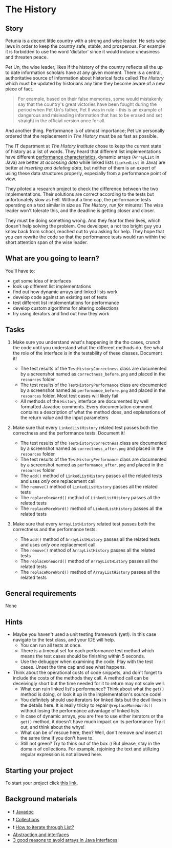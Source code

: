 # The History

## Story

Petunia is a decent little country with a strong and wise leader. He sets wise
laws in order to keep the country safe, stable, and prosperous. For example it
is forbidden to use the word 'dictator' since it would induce uneasiness and
threaten peace.

Pet Un, the wise leader, likes if the history of the country reflects all the
up to date information scholars have at any given moment. There is a central,
authoritative source of information about historical facts called _The History_
which must be updated by historians any time they become aware of a new piece
of fact.

> For example, based on their false memories, some would mistakenly say that
> the country's great victories have been fought during the period when Pet Un's
> father, Pet Il was in rule - this is an example of dangerous and misleading
> information that has to be erased and set straight in the official version
> once for all.

And another thing. Performance is of utmost importance; Pet Un personally
ordered that the replacement in _The History_ must be as fast as possible.

The IT department at _The History Institute_ chose to keep the current state
of history as a list of words. They heard that different list implementations
have different [performance characteristics](https://dzone.com/articles/arraylist-vs-linkedlist-vs),
dynamic arrays (`ArrayList` in Java) 
are better at _accessing data_ while linked lists (`LinkedList` in Java) 
are better at _inserting and deleting data_, but neither of them is an
expert of using these data structures properly, especially from a
performance point of view.

They piloted a research project to check the difference between the two
implementations. Their solutions are correct according to the tests but
unfortunately slow as hell. Without a time cap, the performance tests
operating on a text similar in size as _The History_, run _for minutes_!
The wise leader won't tolerate this, and the deadline is getting closer
and closer.

They must be doing something wrong. And they fear for their lives, which
doesn't help solving the problem. One developer, a not too bright guy you
know back from school, reached out to you asking for help. They hope that
you can rewrite the code so that the performance tests would run within
the short attention span of the wise leader.

## What are you going to learn?

You'll have to:

- get some idea of interfaces
- look up different list implementations
- find out how dynamic arrays and linked lists work
- develop code against an existing set of tests
- test different list implementations for performance
- develop custom algorithms for altering collections
- try using iterators and find out how they work

## Tasks

1. Make sure you understand what's happening in the tho cases, crunch the code until you understand what the different methods do. See what the role of the interface is in the testability of these classes. Document it!
    - The test results of the `TestHistoryCorrectness` class are documented by a screenshot named as `correctness_before.png` and placed in the `resources` folder
    - The test results of the `TestHistoryPerformance` class are documented by a screenshot named as `performance_before.png` and placed in the `resources` folder. Most test cases will likely fail
    - All methods of the `History` interface are documented by well formatted Javadoc comments. Every documentation comment contains a description of what the method does, and explanations of the return value and the input parameters

2. Make sure that every `LinkedListHistory` related test passes both the correctness and the performance tests. Document it!
    - The test results of the `TestHistoryCorrectness` class are documented by a screenshot named as `correctness_after.png` and placed in the `resources` folder
    - The test results of the `TestHistoryPerformance` class are documented by a screenshot named as `performance_after.png` and placed in the `resources` folder
    - The `add()` method of `LinkedListHistory` passes all the related tests and uses _only one_ replacement call
    - The `remove()` method of `LinkedListHistory` passes all the related tests
    - The `replaceOneWord()` method of `LinkedListHistory` passes all the related tests
    - The `replaceMoreWord()` method of `LinkedListHistory` passes all the related tests

3. Make sure that every `ArrayListHistory` related test passes both the correctness and the performance tests.
    - The `add()` method of `ArrayListHistory` passes all the related tests and uses _only one_ replacement call
    - The `remove()` method of `ArrayListHistory` passes all the related tests
    - The `replaceOneWord()` method of `ArrayListHistory` passes all the related tests
    - The `replaceMoreWord()` method of `ArrayListHistory` passes all the related tests

## General requirements

None

## Hints

- Maybe you haven't used a unit testing framework (yet!). In this
  case navigate to the test class, and your IDE will help.
    - You can run all tests at once.
    - There is a timeout set for each performance test method which means the
      test cases should be finishing within 5 seconds.
    - Use the debugger when examining the code. Play with the test cases.
      Unset the time cap and see what happens.
- Think about the operational costs of code snippets, and don't
  forget to include the costs of the methods they call. A method call
  can be deceivingly short but the time needed for it to return may
  not scale well. 
    - What can ruin linked list's performance? Think about what the `get()`
      method is doing, or look it up in the implementation's source code!
    - You definitely should use iterators for linked lists but the devil
      lives in the details here. It is really tricky to repair
      `@replaceMoreWords()` without losing the performance advantage
      of linked lists.
    - In case of dynamic arrays, you are free to use either iterators or
      the `get()` method, it doesn't have much impact on its performance
      Try it out, and think about the whys!
    - What can be of rescue here, then? Well, don't remove _and_ insert
      at the same time if you don't have to.
    - Still not green? Try to think out of the box :) But please, stay in
      the domain of collections. For example, rejoining the text and utilizing
      regular expression is not allowed here.

## Starting your project

To start your project click [this link](https://journey.code.cool/v2/project/solo/blueprint/history/java).

## Background materials

- :exclamation: [Javadoc](https://learn.code.cool/full-stack/#/../pages/java/introduction-to-javadoc)
- :exclamation: [Collections](https://learn.code.cool/full-stack/#/../pages/java/collections)
- :exclamation: [How to iterate through List?](https://www.baeldung.com/java-iterate-list)
- [Abstraction and interfaces](https://learn.code.cool/full-stack/#/../pages/java/abstraction)
- [3 good reasons to avoid arrays in Java Interfaces](https://eclipsesource.com/blogs/2014/04/11/3-good-reasons-to-avoid-arrays-in-java-interfaces/)
